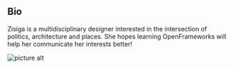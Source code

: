## Bio

Zisiga is a multidisciplinary designer interested in the intersection of politics, architecture and places. She hopes learning OpenFrameworks will help her communicate her interests better!

![picture alt](https://images.squarespace-cdn.com/content/v1/5ddc8f43e5e2b02f4dd417dc/1575477870205-FBOVDF2MRURIZVEX24H5/ke17ZwdGBToddI8pDm48kJVChs3MruWyEkR7sUqqVwF7gQa3H78H3Y0txjaiv_0fDoOvxcdMmMKkDsyUqMSsMWxHk725yiiHCCLfrh8O1z5QPOohDIaIeljMHgDF5CVlOqpeNLcJ80NK65_fV7S1UfHmarEH5u4B74Y8OMdPhBwm0gFmsqU3x9TCrB8vj8BKs03EwngB2mAPX_4PnzdByA/33770012+2.jpg "this is a photograph of me")
